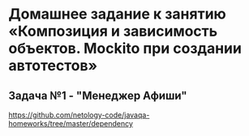 # Домашнее задание к занятию «Композиция и зависимость объектов. Mockito при создании автотестов»

## Задача №1 - "Менеджер Афиши"

https://github.com/netology-code/javaqa-homeworks/tree/master/dependency
